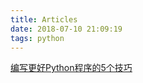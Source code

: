 ```yaml
---
title: Articles
date: 2018-07-10 21:09:19
tags: python
---
```

[编写更好Python程序的5个技巧](http://geek.csdn.net/news/detail/238940)